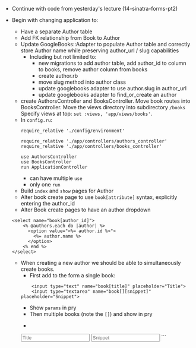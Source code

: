 - Continue with code from yesterday's lecture (14-sinatra-forms-pt2)
- Begin with changing application to:
    - Have a separate Author table
    - Add FK relationship from Book to Author
    - Update GoogleBooks::Adapter to populate Author table and correctly store Author name while preserving author_url / slug capabilities
        - Including but not limited to:
            - new migrations to add author table, add author_id to column to books, remove author column from books
            - create author.rb
            - move slug method into author class
            - update googlebooks adapter to use author.slug in author_url
            - update googlebooks adapter to find_or_create an author
    - create AuthorsController and BooksController.  Move book routes into BooksController.  Move the views directory into subdirectory `/books` Specify views at top: `set :views, 'app/views/books'`.  
    - In `config.ru`:
        ```
        require_relative './config/environment'

        require_relative './app/controllers/authors_controller'
        require_relative './app/controllers/books_controller'

        use AuthorsController
        use BooksController
        run ApplicationController
        ```
        * can have multiple `use`
        * only one `run`
    - Build `index` and `show` pages for Author
    - Alter book create page to use `book[attribute]` syntax, explicitly entering the author_id
    - Alter Book create pages to have an author dropdown
    ```
    <select name="book[author_id]">
        <% @authors.each do |author| %>
          <option value="<%= author.id %>">
            <%= author.name %>
          </option>
        <% end %>
    </select>
    ```

    - When creating a new author we should be able to simultaneously create books.
        - First add to the form a single book:
        ```
            <input type="text" name="book[title]" placeholder="Title">
            <input type="textarea" name="book[][snippet]" placeholder="Snippet"> 
        ```
        - Show `params` in pry
        - Then multiple books (note the `[]`) and show in pry
        - ```
        <input type="text" name="book[][title]" placeholder="Title">
        <input type="textarea" name="book[][snippet]" placeholder="Snippet">
        ```